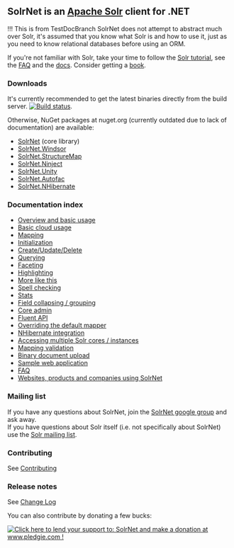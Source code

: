 ## SolrNet is an [Apache Solr](http://lucene.apache.org/solr/) client for .NET
!!! This is from TestDocBranch
SolrNet does not attempt to abstract much over Solr, it's assumed that you know what Solr is and how to use it, just as you need to know relational databases before using an ORM.

If you're not familiar with Solr, take your time to follow the [Solr tutorial](http://lucene.apache.org/solr/tutorial.html), see the [FAQ](http://wiki.apache.org/solr/FAQ) and the [docs](http://wiki.apache.org/solr/FrontPage ). Consider getting a [book](http://lucene.apache.org/solr/books.html).

<!-- This page documents SolrNet features in the master branch. For version-specific documentation, see the Documentation directory on the corresponding version branch. For example https://github.com/mausch/SolrNet/blob/0.4.x/Documentation/README.md -->

### Downloads

It's currently recommended to get the latest binaries directly from the build server. [![Build status](https://ci.appveyor.com/api/projects/status/0oj6vqpnoyw08jtq?svg=true)](https://ci.appveyor.com/project/XavierMorera/solrnet-crl26). <!--The build server also has a NuGet feed with these nightly builds: https://ci.appveyor.com/nuget/solrnet-022x5w7kmuba -->

Otherwise, NuGet packages at nuget.org (currently outdated due to lack of documentation) are available:

 * [SolrNet](https://www.nuget.org/packages/SolrNet/) (core library)
 * [SolrNet.Windsor](https://www.nuget.org/packages/SolrNet.Windsor/)
 * [SolrNet.StructureMap](https://www.nuget.org/packages/SolrNet.StructureMap/)
 * [SolrNet.Ninject](https://www.nuget.org/packages/SolrNet.Ninject/)
 * [SolrNet.Unity](https://www.nuget.org/packages/SolrNet.Unity/)
 * [SolrNet.Autofac](https://www.nuget.org/packages/SolrNet.Autofac/)
 * [SolrNet.NHibernate](https://www.nuget.org/packages/SolrNet.NHibernate/)

### Documentation index

 * [Overview and basic usage](Basic-usage.md)
 * [Basic cloud usage](Basic-usage-cloud.md)
 * [Mapping](Mapping.md)
 * [Initialization](Initialization.md)
 * [Create/Update/Delete](CRUD.md)
 * [Querying](Querying.md)
 * [Faceting](Facets.md)
 * [Highlighting](Highlighting.md)
 * [More like this](More-like-this.md)
 * [Spell checking](Spell-checking.md)
 * [Stats](Stats.md)
 * [Field collapsing / grouping](Field-collapsing.md)
 * [Core admin](Core-admin.md)
 * [Fluent API](Fluent-API.md)
 * [Overriding the default mapper](Overriding-mapper.md)
 * [NHibernate integration](NHibernate-integration.md)
 * [Accessing multiple Solr cores / instances](Multi-core-instance.md)
 * [Mapping validation](Schema-Mapping-validation.md)
 * [Binary document upload](Extract.md)
 * [Sample web application](Sample-application.md)
 * [FAQ](FAQ.md)
 * [Websites, products and companies using SolrNet](Powered-by-SolrNet.md)

### Mailing list

If you have any questions about SolrNet, join the [SolrNet google group](http://groups.google.com/group/solrnet) and ask away.  
If you have questions about Solr itself (i.e. not specifically about SolrNet) use the [Solr mailing list](http://lucene.apache.org/solr/discussion.html).

### Contributing

See [Contributing](../contributing.md)

### Release notes

See [Change Log](../changelog.md)


You can also contribute by donating a few bucks:

[![Click here to lend your support to: SolrNet and make a donation at www.pledgie.com !](http://www.pledgie.com/campaigns/11245.png?skin_name=chrome)](http://www.pledgie.com/campaigns/11245)


